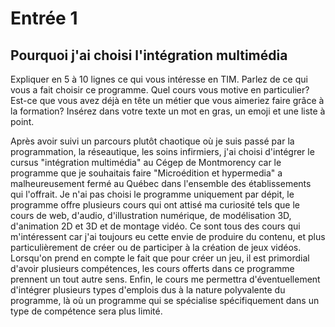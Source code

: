 # Entrée 1

## Pourquoi j'ai choisi l'intégration multimédia
Expliquer en 5 à 10 lignes ce qui vous intéresse en TIM. Parlez de ce qui vous a fait choisir ce programme. Quel cours vous motive en particulier? Est-ce que vous avez déjà en tête un métier que vous aimeriez faire grâce à la formation? Insérez dans votre texte un mot en gras, un emoji et une liste à point. 

Après avoir suivi un parcours plutôt chaotique où je suis passé par la programmation, la réseautique, les soins infirmiers, j'ai choisi d'intégrer le cursus "intégration multimédia" au Cégep de Montmorency car le programme que je souhaitais faire "Microédition et hypermedia" a malheureusement fermé au Québec dans l'ensemble des établissements qui l'offrait. Je n'ai pas choisi le programme uniquement par dépit, le programme offre plusieurs cours qui ont attisé ma curiosité tels que le cours de web, d'audio, d'illustration numérique, de modélisation 3D, d'animation 2D et 3D et de montage vidéo. Ce sont tous des cours qui m'intéressent car j'ai toujours eu cette envie de produire du contenu, et plus particulièrement de créer ou de participer à la création de jeux vidéos. Lorsqu'on prend en compte le fait que pour créer un jeu, il est primordial d'avoir plusieurs compétences, les cours offerts dans ce programme prennent un tout autre sens. Enfin, le cours me permettra d'éventuellement d'intégrer plusieurs types d'emplois dus à la nature polyvalente du programme, là où un programme qui se spécialise spécifiquement dans un type de compétence sera plus limité.

